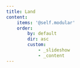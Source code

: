 ```yaml
---
title: Land
content:
    items: '@self.modular'
    order:
        by: default
        dir: asc
        custom:
            - _slideshow
            - _content
---
```

